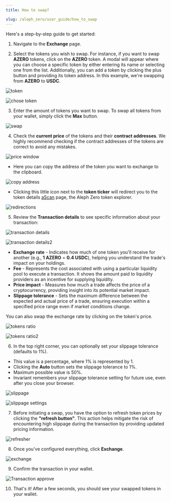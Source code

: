 ```yaml
---
title: How to swap?

slug: /aleph_zero/user_guide/how_to_swap
---
```


Here's a step-by-step guide to get started:

1. Navigate to the **Exchange** page.

2. Select the tokens you wish to swap. For instance, if you want to swap **AZERO** tokens, click on the **AZERO** token. A modal will appear where you can choose a specific token by either entering its name or selecting one from the list. Additionally, you can add a token by clicking the plus button and providing its token address. In this example, we're swapping from **AZERO** to **USDC**.

![token](/img/docs/app/a0/a0_azerotoken.png)

![chose token](/img/docs/app/a0/a0_selecttoken.png)

3. Enter the amount of tokens you want to swap. To swap all tokens from your wallet, simply click the **Max** button.

![swap](/img/docs/app/a0/a0_exchange.png)

4. Check the **current price** of the tokens and their **contract addresses**. We highly recommend checking if the contract addresses of the tokens are correct to avoid any mistakes.

![price window](/img/docs/app/a0/a0_pricewindow.jpg)


- Here you can copy the address of the token you want to exchange to the clipboard.

![copy address](/img/docs/app/a0/a0_copyadress.jpg)

- Clicking this little icon next to the **token ticker** will redirect you to the token details [aScan](https://ascan.alephzero.org/testnet) page, the Aleph Zero token explorer.

![redirections](/img/docs/app/a0/a0_redirecticons.jpg)

5. Review the **Transaction details** to see specific information about your transaction:

![transaction details](/img/docs/app/a0/a0_transactiondetail.png)

![transaction details2](/img/docs/app/a0/a0_transactiondetail2.png)

- **Exchange rate** - Indicates how much of one token you'll receive for another (e.g., **1 AZERO** = **0.4 USDC**), helping you understand the trade's impact on your holdings.
- **Fee** - Represents the cost associated with using a particular liquidity pool to execute a transaction. It shows the amount paid to liquidity providers as an incentive for supplying liquidity.
- **Price impact** - Measures how much a trade affects the price of a cryptocurrency, providing insight into its potential market impact.
- **Slippage tolerance** - Sets the maximum difference between the expected and actual price of a trade, ensuring execution within a specified price range even if market conditions change.

You can also swap the exchange rate by clicking on the token's price.

![tokens ratio](/img/docs/app/a0/a0_tokensratio.png)

![tokens ratio2](/img/docs/app/a0/a0_tokensratio2.png)

6. In the top right corner, you can optionally set your slippage tolerance (defaults to 1%).

- This value is a percentage, where 1% is represented by 1.
- Clicking the **Auto** button sets the slippage tolerance to 1%.
- Maximum possible value is 50%.
- Invariant remembers your slippage tolerance setting for future use, even after you close your browser.

![slippage](/img/docs/app/a0/a0_slippage.png)

![slippage settings](/img/docs/app/a0/a0_slippagesettings.png)

7. Before initiating a swap, you have the option to refresh token prices by clicking the **"refresh button"**. This action helps mitigate the risk of encountering high slippage during the transaction by providing updated pricing information.

![refresher](/img/docs/app/a0/a0_refresher.png)

8. Once you've configured everything, click **Exchange**.

![exchange](/img/docs/app/a0/a0_exchange.png)

9. Confirm the transaction in your wallet.

![Transaction approve](/img/docs/app/a0/a0_transactionapprove.png)

10. That's it! After a few seconds, you should see your swapped tokens in your wallet.
